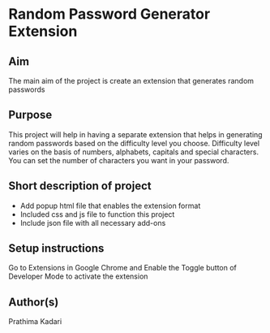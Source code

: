 # Random Password Generator Extension

## Aim

The main aim of the project is create an extension that generates random passwords


## Purpose

This project will help in having a separate extension that helps in generating random passwords based on the difficulty level you choose. Difficulty level varies on the basis of numbers, alphabets, capitals and special characters. You can set the number of characters you want in your password.


## Short description of project

- Add popup html file that enables the extension format
- Included css and js file to function this project
- Include json file with all necessary add-ons


## Setup instructions

Go to Extensions in Google Chrome and Enable the Toggle button of Developer Mode to activate the extension


## Author(s)

Prathima Kadari




